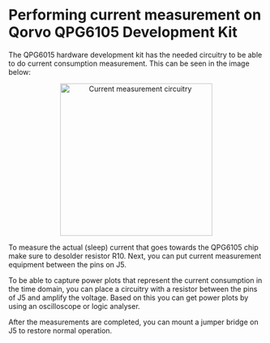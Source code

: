 # Performing current measurement on Qorvo QPG6105 Development Kit

The QPG6015 hardware development kit has the needed circuitry to be able to do current consumption measurement.
This can be seen in the image below:

<div align="center">
  <img src="Images/current_measurement.png" alt="Current measurement circuitry" width=300>
</div>

To measure the actual (sleep) current that goes towards the QPG6105 chip make sure to desolder resistor R10. Next, you can put current measurement equipment between the pins on J5.

To be able to capture power plots that represent the current consumption in the time domain, you can place a circuitry with a resistor between the pins of J5 and amplify the voltage. Based on this you can get power plots by using an oscilloscope or logic analyser.

After the measurements are completed, you can mount a jumper bridge on J5 to restore normal operation.
